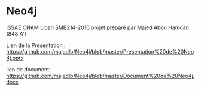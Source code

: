 # Neo4j

ISSAE CNAM Liban SMB214-2016 projet préparé par Majed Abou Hamdan (848 A')

Lien de la Presentation : https://github.com/majedlb/Neo4j/blob/master/Presentation%20de%20Neo4j.pptx

lien de document: https://github.com/majedlb/Neo4j/blob/master/Document%20de%20Neo4j.docx
